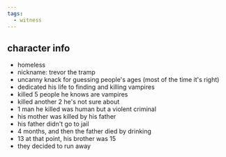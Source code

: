 ```yaml
---
tags:
  - witness
---
```

## character info
- homeless
- nickname: trevor the tramp
- uncanny knack for guessing people's ages (most of the time it's right)
- dedicated his life to finding and killing vampires
- killed 5 people he knows are vampires
- killed another 2 he's not sure about
- 1 man he killed was human but a violent criminal
- his mother was killed by his father
- his father didn't go to jail
- 4 months, and then the father died by drinking
- 13 at that point, his brother was 15
- they decided to run away